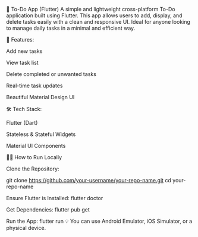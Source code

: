 📝 To-Do App (Flutter)
A simple and lightweight cross-platform To-Do application built using Flutter. This app allows users to add, display, and delete tasks easily with a clean and responsive UI. Ideal for anyone looking to manage daily tasks in a minimal and efficient way.

🚀 Features:

Add new tasks

View task list

Delete completed or unwanted tasks

Real-time task updates

Beautiful Material Design UI

🛠️ Tech Stack:

Flutter (Dart)

Stateless & Stateful Widgets

Material UI Components

🧑‍💻 How to Run Locally

Clone the Repository:

git clone https://github.com/your-username/your-repo-name.git
cd your-repo-name

Ensure Flutter is Installed:
flutter doctor

Get Dependencies:
flutter pub get

Run the App:
flutter run
💡 You can use Android Emulator, iOS Simulator, or a physical device.
